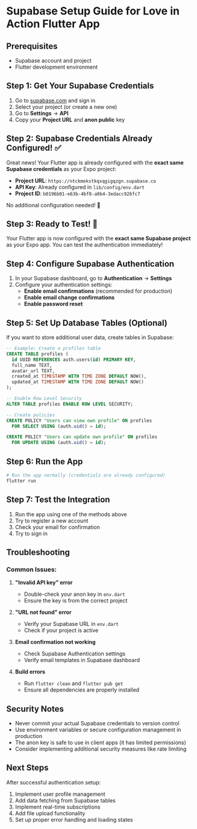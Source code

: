 # Supabase Setup Guide for Love in Action Flutter App

## Prerequisites
- Supabase account and project
- Flutter development environment

## Step 1: Get Your Supabase Credentials

1. Go to [supabase.com](https://supabase.com) and sign in
2. Select your project (or create a new one)
3. Go to **Settings** → **API**
4. Copy your **Project URL** and **anon public** key

## Step 2: Supabase Credentials Already Configured! ✅

Great news! Your Flutter app is already configured with the **exact same Supabase credentials** as your Expo project:

- **Project URL**: `https://ntckmekstkqxqgigqzgn.supabase.co`
- **API Key**: Already configured in `lib/config/env.dart`
- **Project ID**: `b0196b01-e63b-4bf8-a0b4-3edacc926fc7`

No additional configuration needed! 🎉

## Step 3: Ready to Test! 🚀

Your Flutter app is now configured with the **exact same Supabase project** as your Expo app. You can test the authentication immediately!

## Step 4: Configure Supabase Authentication

1. In your Supabase dashboard, go to **Authentication** → **Settings**
2. Configure your authentication settings:
   - **Enable email confirmations** (recommended for production)
   - **Enable email change confirmations**
   - **Enable password reset**

## Step 5: Set Up Database Tables (Optional)

If you want to store additional user data, create tables in Supabase:

```sql
-- Example: Create a profiles table
CREATE TABLE profiles (
  id UUID REFERENCES auth.users(id) PRIMARY KEY,
  full_name TEXT,
  avatar_url TEXT,
  created_at TIMESTAMP WITH TIME ZONE DEFAULT NOW(),
  updated_at TIMESTAMP WITH TIME ZONE DEFAULT NOW()
);

-- Enable Row Level Security
ALTER TABLE profiles ENABLE ROW LEVEL SECURITY;

-- Create policies
CREATE POLICY "Users can view own profile" ON profiles
  FOR SELECT USING (auth.uid() = id);

CREATE POLICY "Users can update own profile" ON profiles
  FOR UPDATE USING (auth.uid() = id);
```

## Step 6: Run the App

```bash
# Run the app normally (credentials are already configured)
flutter run
```

## Step 7: Test the Integration

1. Run the app using one of the methods above
2. Try to register a new account
3. Check your email for confirmation
4. Try to sign in

## Troubleshooting

### Common Issues:

1. **"Invalid API key" error**
   - Double-check your anon key in `env.dart`
   - Ensure the key is from the correct project

2. **"URL not found" error**
   - Verify your Supabase URL in `env.dart`
   - Check if your project is active

3. **Email confirmation not working**
   - Check Supabase Authentication settings
   - Verify email templates in Supabase dashboard

4. **Build errors**
   - Run `flutter clean` and `flutter pub get`
   - Ensure all dependencies are properly installed

## Security Notes

- Never commit your actual Supabase credentials to version control
- Use environment variables or secure configuration management in production
- The anon key is safe to use in client apps (it has limited permissions)
- Consider implementing additional security measures like rate limiting

## Next Steps

After successful authentication setup:
1. Implement user profile management
2. Add data fetching from Supabase tables
3. Implement real-time subscriptions
4. Add file upload functionality
5. Set up proper error handling and loading states
